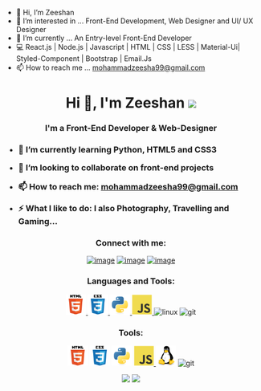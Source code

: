 - 👋 Hi, I’m Zeeshan 
- 👀 I’m interested in ... Front-End Development, Web Designer and UI/ UX Designer
- 🌱 I’m currently ... An Entry-level Front-End Developer
- 💻 React.js | Node.js | Javascript | HTML | CSS | LESS | Material-Ui| Styled-Component | Bootstrap | Email.Js
- 📫 How to reach me ... mohammadzeesha99@gmail.com


<h1 align="center">Hi 👋, I'm Zeeshan <img height="40" src="https://emoji.gg/assets/emoji/7333-parrotdance.gif"></h1>
<h3 align="center">I'm a Front-End Developer & Web-Designer<h3>

- 🌱 I’m currently learning **Python, HTML5 and CSS3**

- 👯 I’m looking to collaborate on **front-end projects**

- 📫 How to reach me: **mohammadzeesha99@gmail.com**

- ⚡ What I like to do: **I also  Photography, Travelling and Gaming...**

<h3 align="center">Connect with me:</h3>
<div align="center">

[![image](https://img.shields.io/badge/LinkedIn-0077B5?style=for-the-badge&logo=linkedin&logoColor=white)](https://www.linkedin.com/in/mohammad-zeeshan-dev/)
[![image](https://img.shields.io/badge/Instagram-E4405F?style=for-the-badge&logo=instagram&logoColor=white)](https://www.instagram.com/mohdzzeeshan/)
[![image](https://img.shields.io/badge/Gmail-D14836?style=for-the-badge&logo=gmail&logoColor=white)](mailto:mohammadzeesha99@gmail.com)
  
</div>

<h3 align="center">Languages and Tools:</h3>

<p align="center"> 
  <a href="https://www.w3.org/html/" target="_blank" rel="noopener noreferrer"> 
    <img src="https://raw.githubusercontent.com/devicons/devicon/master/icons/html5/html5-original-wordmark.svg" alt="html5" width="40" height="40"/> 
  </a>
  <a href="https://www.w3schools.com/css/" target="_blank" rel="noopener noreferrer"> 
    <img src="https://raw.githubusercontent.com/devicons/devicon/master/icons/css3/css3-original-wordmark.svg" alt="css3" width="40" height="40"/> 
  </a> 
  <a href="https://www.python.org" target="_blank" rel="noopener noreferrer"> 
    <img src="https://raw.githubusercontent.com/devicons/devicon/master/icons/python/python-original.svg" alt="python" width="40" height="40"/> 
  </a>  
  <a href="https://developer.mozilla.org/en-US/docs/Web/JavaScript" target="_blank"> 
    <img src="https://raw.githubusercontent.com/devicons/devicon/master/icons/javascript/javascript-original.svg" alt="javascript" width="40" height="40"/> 
  </a> 
  <a  target="_blank" rel="noopener noreferrer"> 
    <img src="https://www.vectorlogo.zone/logos/bitbucket/bitbucket-official.svg" alt="linux" width="40" height="40"/> 
  </a> 
  <a target="_blank" rel="noopener noreferrer"> 
    <img src="https://www.vectorlogo.zone/logos/github/github-tile.svg" alt="git" width="40" height="40"/> 
  </a>
</p>
  
  
<h3 align="center">Tools:</h3>

<p align="center"> 
  <a target="_blank" rel="noopener noreferrer"> 
    <img src="https://raw.githubusercontent.com/devicons/devicon/master/icons/html5/html5-original-wordmark.svg" alt="html5" width="40" height="40"/> 
  </a>
  <a target="_blank" rel="noopener noreferrer"> 
    <img src="https://raw.githubusercontent.com/devicons/devicon/master/icons/css3/css3-original-wordmark.svg" alt="css3" width="40" height="40"/> 
  </a> 
  <a target="_blank" rel="noopener noreferrer"> 
    <img src="https://raw.githubusercontent.com/devicons/devicon/master/icons/python/python-original.svg" alt="python" width="40" height="40"/> 
  </a>  
  <a href="https://developer.mozilla.org/en-US/docs/Web/JavaScript" target="_blank"> 
    <img src="https://raw.githubusercontent.com/devicons/devicon/master/icons/javascript/javascript-original.svg" alt="javascript" width="40" height="40"/> 
  </a> 
  <a target="_blank" rel="noopener noreferrer"> 
    <img src="https://raw.githubusercontent.com/devicons/devicon/master/icons/linux/linux-original.svg" alt="linux" width="40" height="40"/> 
  </a> 
  <a target="_blank" rel="noopener noreferrer"> 
    <img src="https://www.vectorlogo.zone/logos/github/github-ar21.svg" alt="git" width="40" height="40"/> 
  </a>
</p>

<p align= "center">
  <img height= "150" src="https://github-readme-stats.vercel.app/api?username=MohammadZeeshanQ&theme=react&show_icons=true&include_all_commits=true" />
  <img height= "150" src="https://github-readme-stats.vercel.app/api/top-langs/?username=MohammadZeeshanQ&theme=react&layout=compact" />
</p>
